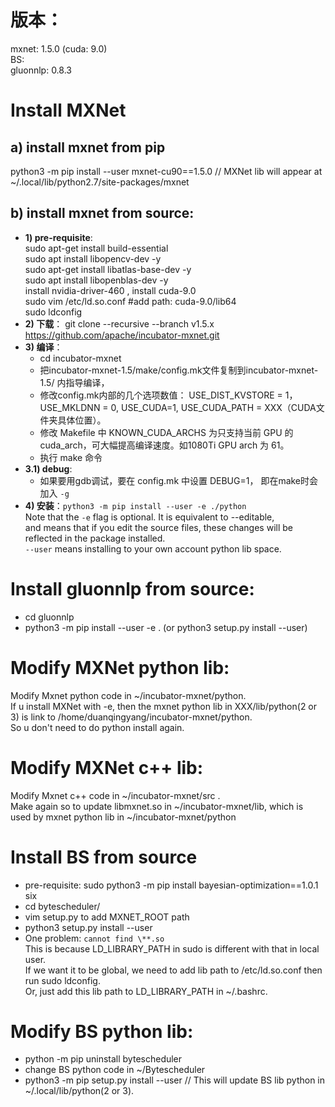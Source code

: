 # 版本：
mxnet: 1.5.0 (cuda: 9.0)  
BS:   
gluonnlp: 0.8.3

# Install MXNet
## a) install mxnet from pip
 python3 -m pip install --user mxnet-cu90==1.5.0  // MXNet lib will appear at ~/.local/lib/python2.7/site-packages/mxnet

## b) install mxnet from source: 
- **1) pre-requisite**:     
      sudo apt-get install build-essential  
      sudo apt install libopencv-dev -y  
      sudo apt-get install libatlas-base-dev  -y  
      sudo apt install libopenblas-dev -y  
      install nvidia-driver-460 , install cuda-9.0  
      sudo vim /etc/ld.so.conf #add path: cuda-9.0/lib64  
      sudo ldconfig
 - **2) 下载**： git clone --recursive --branch v1.5.x https://github.com/apache/incubator-mxnet.git
 - **3) 编译**：
     - cd incubator-mxnet
     - 把incubator-mxnet-1.5/make/config.mk文件复制到incubator-mxnet-1.5/ 内指导编译，
     - 修改config.mk内部的几个选项数值： USE_DIST_KVSTORE = 1，USE_MKLDNN = 0, USE_CUDA=1, USE_CUDA_PATH = XXX（CUDA文件夹具体位置）。
     - 修改 Makefile 中 KNOWN_CUDA_ARCHS 为只支持当前 GPU 的 cuda_arch，可大幅提高编译速度。如1080Ti GPU arch 为 61。
     - 执行 make 命令
 - **3.1) debug**:
     - 如果要用gdb调试，要在 config.mk 中设置 DEBUG=1， 即在make时会加入 `-g`   
 - **4) 安装**：`python3 -m pip install --user -e ./python`  
Note that the `-e` flag is optional. It is equivalent to --editable,   
and means that if you edit the source files, these changes will be reflected in the package installed.  
`--user` means installing to your own account python lib space.

# Install gluonnlp from source:
- cd gluonnlp
- python3 -m pip install --user -e  . (or python3 setup.py install --user)

# Modify MXNet python lib:
Modify Mxnet python code in ~/incubator-mxnet/python.   
If u install MXNet with -e, then the mxnet python lib in XXX/lib/python(2 or 3)  is link to  /home/duanqingyang/incubator-mxnet/python.   
So u  don't need to do python install again.

# Modify MXNet c++ lib:
Modify Mxnet c++ code in ~/incubator-mxnet/src .  
Make again so to update libmxnet.so in ~/incubator-mxnet/lib, which is used by mxnet python lib in ~/incubator-mxnet/python

# Install BS from source
- pre-requisite: 
   sudo python3 -m pip install bayesian-optimization==1.0.1 six
- cd bytescheduler/
- vim setup.py to add MXNET_ROOT path
- python3 setup.py install --user
- One problem: `cannot find \**.so`   
This is because LD_LIBRARY_PATH in sudo is different with that in local user.  
If we want it to be global, we need to add lib path to /etc/ld.so.conf then run sudo ldconfig.  
Or, just add this lib path to LD_LIBRARY_PATH in ~/.bashrc.

# Modify BS python lib:
- python -m pip uninstall bytescheduler   
- change BS python code in ~/Bytescheduler  
- python3 -m pip setup.py install --user   // This will update BS lib python in ~/.local/lib/python(2 or 3).




